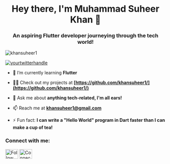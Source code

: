 <h1 align="center">Hey there, I'm Muhammad Suheer Khan 👋</h1>
<h3 align="center">An aspiring Flutter developer journeying through the tech world!</h3>

<p align="left"> <img src="https://komarev.com/ghpvc/?username=khansuheer1&label=Profile%20views&color=0e75b6&style=flat" alt="khansuheer1" /> </p>

<p align="left"> <a href="https://twitter.com/yourtwitterhandle" target="blank"><img src="https://img.shields.io/twitter/follow/yourtwitterhandle?logo=twitter&style=for-the-badge" alt="yourtwitterhandle" /></a> </p>

- 🌱 I’m currently learning **Flutter**

- 👨‍💻 Check out my projects at **[https://github.com/khansuheer1/](https://github.com/khansuheer1/)**

- 💬 Ask me about **anything tech-related, I'm all ears!**

- 📫 Reach me at **khansuheer1@gmail.com**

- ⚡ Fun fact: **I can write a "Hello World" program in Dart faster than I can make a cup of tea!**


<h3 align="left">Connect with me:</h3>
<p align="left">
<a href="https://twitter.com/suheer_khan96" target="blank"><img align="center" src="https://raw.githubusercontent.com/rahuldkjain/github-profile-readme-generator/master/src/images/icons/Social/twitter.svg" alt="Follow me on Twitter" height="30" width="40" /></a>
<a href="[https://www.linkedin.com/in/suheer-khan/](https://www.linkedin.com/in/suheer-khan/)" target="blank"><img align="center" src="https://raw.githubusercontent.com/rahuldkjain/github-profile-readme-generator/master/src/images/icons/Social/linked-in-alt.svg" alt="Connect with me on Linkedin" height="30" width="40" /></a>
</p>

<!---
- 👋 Hi, I’m Muhammad Suheer Khan
- 👀 I’m interested in mobile app development, AI, and exploring the latest tech trends.
- 🌱 I’m currently learning Flutter.
- 📫 You can reach me at khansuheer1@gmail.com
- ⚡ Fun fact: I can write a "Hello World" program in Dart faster than I can make a cup of tea!
--->
<!---
suheerthedev/suheerthedev is a ✨ special ✨ repository because its `README.md` (this file) appears on your GitHub profile.
You can click the Preview link to take a look at your changes.
--->
